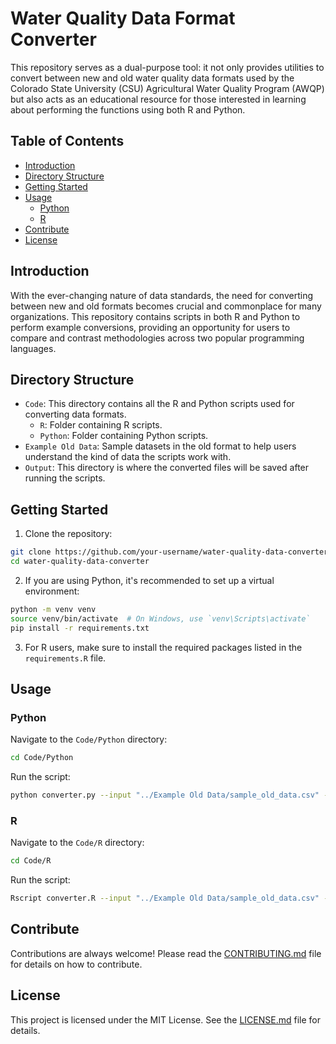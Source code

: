 # Water Quality Data Format Converter

This repository serves as a dual-purpose tool: it not only provides utilities to convert between new and old water quality data formats used by the Colorado State University (CSU) Agricultural Water Quality Program (AWQP) but also acts as an educational resource for those interested in learning about performing the functions using both R and Python.

## Table of Contents

- [Introduction](#introduction)
- [Directory Structure](#directory-structure)
- [Getting Started](#getting-started)
- [Usage](#usage)
    - [Python](#python)
    - [R](#R)
- [Contribute](#contribute)
- [License](#license)

## Introduction

With the ever-changing nature of data standards, the need for converting between new and old formats becomes crucial and commonplace for many organizations. This repository contains scripts in both R and Python to perform example conversions, providing an opportunity for users to compare and contrast methodologies across two popular programming languages.

## Directory Structure

- `Code`: This directory contains all the R and Python scripts used for converting data formats.
  - `R`: Folder containing R scripts.
  - `Python`: Folder containing Python scripts.
- `Example Old Data`: Sample datasets in the old format to help users understand the kind of data the scripts work with.
- `Output`: This directory is where the converted files will be saved after running the scripts.

## Getting Started

1. Clone the repository:
```bash
git clone https://github.com/your-username/water-quality-data-converter.git
cd water-quality-data-converter
```

2. If you are using Python, it's recommended to set up a virtual environment:
```bash
python -m venv venv
source venv/bin/activate  # On Windows, use `venv\Scripts\activate`
pip install -r requirements.txt
```

3. For R users, make sure to install the required packages listed in the `requirements.R` file.

## Usage

### Python

Navigate to the `Code/Python` directory:

```bash
cd Code/Python
```

Run the script:

```bash
python converter.py --input "../Example Old Data/sample_old_data.csv" --output "../Output/sample_new_data.csv"
```

### R

Navigate to the `Code/R` directory:

```bash
cd Code/R
```

Run the script:

```bash
Rscript converter.R --input "../Example Old Data/sample_old_data.csv" --output "../Output/sample_new_data.csv"
```

## Contribute

Contributions are always welcome! Please read the [CONTRIBUTING.md](CONTRIBUTING.md) file for details on how to contribute.

## License

This project is licensed under the MIT License. See the [LICENSE.md](LICENSE.md) file for details.
